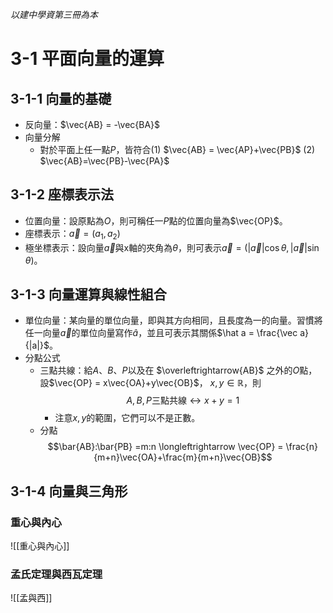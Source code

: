 *以建中學資第三冊為本*
# 3-1 平面向量的運算
## 3-1-1 向量的基礎
- 反向量：$\vec{AB} = -\vec{BA}$
- 向量分解
	- 對於平面上任一點$P$，皆符合(1) $\vec{AB} = \vec{AP}+\vec{PB}$ (2) $\vec{AB}=\vec{PB}-\vec{PA}$

## 3-1-2 座標表示法
- 位置向量：設原點為$O$，則可稱任一$P$點的位置向量為$\vec{OP}$。
- 座標表示：$\vec a = (a_1, a_2)$
- 極坐標表示：設向量$\vec a$與x軸的夾角為$\theta$，則可表示$\vec a = (|\vec a| \cos\theta, |\vec a| \sin\theta)$。

## 3-1-3 向量運算與線性組合
- 單位向量：某向量的單位向量，即與其方向相同，且長度為一的向量。習慣將任一向量$\vec a$的單位向量寫作$\hat a$，並且可表示其關係$\hat a = \frac{\vec a}{|a|}$。
- 分點公式
	- 三點共線：給$A$、$B$、$P$以及在 $\overleftrightarrow{AB}$ 之外的$O$點，設$\vec{OP} = x\vec{OA}+y\vec{OB}$， $x, y \in \mathbb{R}$，則$$A,B,P\text{三點共線} \longleftrightarrow x+y=1$$
		- 注意$x,y$的範圍，它們可以不是正數。
	- 分點$$\bar{AB}:\bar{PB} =m:n \longleftrightarrow \vec{OP} = \frac{n}{m+n}\vec{OA}+\frac{m}{m+n}\vec{OB}$$
## 3-1-4 向量與三角形
### 重心與內心
![[重心與內心]]
### 孟氏定理與西瓦定理

![[孟與西]]